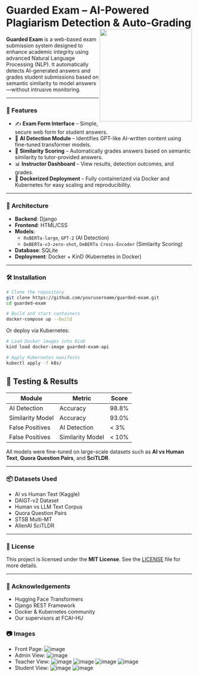 
# Guarded Exam – AI-Powered Plagiarism Detection & Auto-Grading<img align="right" width="250" height="250" src="https://github.com/user-attachments/assets/3e747d37-7668-44e5-b819-9eb14780f669">

**Guarded Exam** is a web-based exam submission system designed to enhance academic integrity using advanced Natural Language Processing (NLP). It automatically detects AI-generated answers and grades student submissions based on semantic similarity to model answers—without intrusive monitoring.

---
### 🚀 Features

- ✍️ **Exam Form Interface** – Simple, secure web form for student answers.
- 🤖 **AI Detection Module** – Identifies GPT-like AI-written content using fine-tuned transformer models.
- 🧠 **Similarity Scoring** – Automatically grades answers based on semantic similarity to tutor-provided answers.
- 📊 **Instructor Dashboard** – View results, detection outcomes, and grades.
- 🐳 **Dockerized Deployment** – Fully containerized via Docker and Kubernetes for easy scaling and reproducibility.

---

### 🧱 Architecture

- **Backend**: Django
- **Frontend**: HTML/CSS  
- **Models**:
  - `RoBERTa-large`, `GPT-2` (AI Detection)
  - `DeBERTa-v3-zero-shot`, `DeBERTa Cross-Encoder` (Similarity Scoring)
- **Database**: SQLite
- **Deployment**: Docker + KinD (Kubernetes in Docker)

---

### 🛠️ Installation

```bash
# Clone the repository
git clone https://github.com/yourusername/guarded-exam.git
cd guarded-exam

# Build and start containers
docker-compose up --build
```

Or deploy via Kubernetes:

```bash
# Load Docker images into KinD
kind load docker-image guarded-exam-api

# Apply Kubernetes manifests
kubectl apply -f k8s/
```

## 🧪 Testing & Results

| Module          | Metric        | Score     |
|----------------|---------------|-----------|
| AI Detection    | Accuracy      | 98.8%     |
| Similarity Model| Accuracy      | 93.0%     |
| False Positives | AI Detection  | < 3%      |
| False Positives | Similarity Model  | < 10%      |

All models were fine-tuned on large-scale datasets such as **AI vs Human Text**, **Quora Question Pairs**, and **SciTLDR**.

---

### 📦 Datasets Used

- AI vs Human Text (Kaggle)
- DAIGT-v2 Dataset
- Human vs LLM Text Corpus
- Quora Question Pairs
- STSB Multi-MT
- AllenAI SciTLDR

---

### 📜 License

This project is licensed under the **MIT License**. See the [LICENSE](LICENSE) file for more details.

---

### 🙏 Acknowledgements

- Hugging Face Transformers
- Django REST Framework
- Docker & Kubernetes community
- Our supervisors at FCAI-HU

### 📷 Images
  - Front Page:
    ![image](https://github.com/user-attachments/assets/2a8a1b41-e738-4037-a2d8-f5c6fbb54f85)
  - Admin View:
    ![image](https://github.com/user-attachments/assets/ee732e0c-d46a-4be4-87fd-42cb8545fd5e)
  - Teacher View:
    ![image](https://github.com/user-attachments/assets/ab3c8446-0edf-4b7f-bdce-0c9668b89560)
    ![image](https://github.com/user-attachments/assets/23229b99-2efd-465f-a316-1e410ea05200)
    ![image](https://github.com/user-attachments/assets/e497e7ea-1de1-4b86-806c-5a3c3e805227)
    ![image](https://github.com/user-attachments/assets/2bbdf312-bbf8-4b04-b0bb-19c5778d979b)
  - Student View:
    ![image](https://github.com/user-attachments/assets/24d6bfb8-04a2-4183-a099-cc55fcd6ec85)
    ![image](https://github.com/user-attachments/assets/3dd1680e-0d5c-481d-bc7d-0ddd1ec2e2bf)

        

